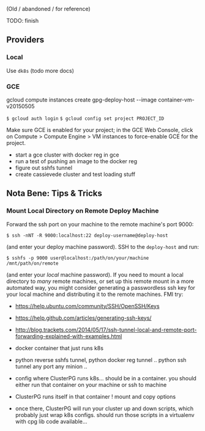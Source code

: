 (Old / abandoned / for reference)

TODO: finish

## Providers

### Local

Use `dk8s` (todo more docs)

### GCE


gcloud compute instances create gpg-deploy-host --image container-vm-v20150505 


```$ gcloud auth login```
```$ gcloud config set project PROJECT_ID```

Make sure GCE is enabled for your project; in the GCE Web Console, click on
Compute > Compute Engine > VM instances to force-enable GCE for the project.

* start a gce cluster with docker reg in gce
* run a test of pushing an image to the docker reg
* figure out sshfs tunnel
* create cassievede cluster and test loading stuff


## Nota Bene: Tips & Tricks

### Mount Local Directory on Remote Deploy Machine


Forward the ssh port on your machine to the remote machine's port 9000:

```$ ssh -nNT -R 9000:localhost:22 deploy-username@deploy-host```

(and enter your deploy machine password).  SSH to the `deploy-host` and run:

```$ sshfs -p 9000 user@localhost:/path/on/your/machine /mnt/path/on/remote```

(and enter your *local* machine password).  If you need to mount a local
directory to *many* remote machines, or set up this remote mount in a more
automated way, you might consider generating a passwordless ssh key for
your local machine and distributing it to the remote machines.  FMI try:
 * https://help.ubuntu.com/community/SSH/OpenSSH/Keys
 * https://help.github.com/articles/generating-ssh-keys/
 * http://blog.trackets.com/2014/05/17/ssh-tunnel-local-and-remote-port-forwarding-explained-with-examples.html




* docker container that just runs k8s
* python reverse sshfs tunnel, python docker reg tunnel .. python ssh tunnel any port any minion ..


* config where ClusterPG runs k8s... should be in a container.  you should either run that container on your machine or ssh to machine
* ClusterPG runs itself in that container !  mount and copy options
* once there, ClusterPG will run your cluster up and down scripts, which probably just wrap k8s configs.  should run those scripts in a virtualenv with cpg lib code available...



